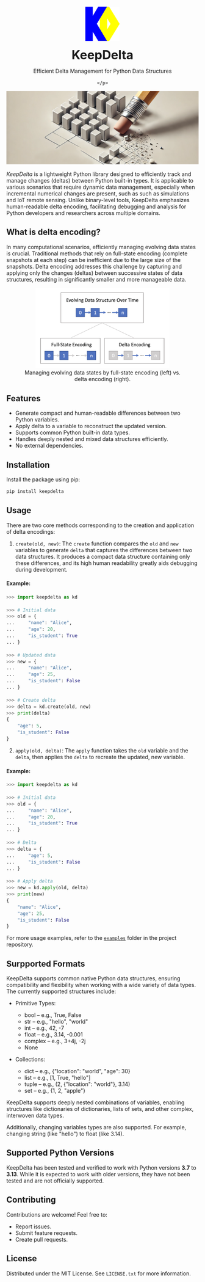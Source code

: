 <!-- PROJECT LOGO -->
<br />
<div align="center">
    <a href="https://github.com/aslan-ng/KeepDelta">
        <img src="assets/logo.png" alt="Logo" width="90" height="90">
    </a>
    <p><strong><span style="font-size: 32px;">
        KeepDelta
    </span></strong></p>
    <p align="center">
        Efficient Delta Management for Python Data Structures
        <br />
        
    </p>
</div>

![Header](assets/header.png)

*KeepDelta* is a lightweight Python library designed to efficiently track and manage changes (deltas) between Python built-in types. It is applicable to various scenarios  that require dynamic data management, especially when incremental numerical changes are present, such as such as simulations and IoT remote sensing. Unlike binary-level tools, KeepDelta emphasizes human-readable delta encoding, facilitating debugging and analysis for Python developers and researchers across multiple domains.

## What is delta encoding?
In many computational scenarios, efficiently managing evolving data states is crucial. Traditional methods that rely on full-state encoding (complete snapshots at each step) can be inefficient due to the large size of the snapshots. Delta encoding addresses this challenge by capturing and applying only the changes (deltas) between successive states of data structures, resulting in significantly smaller and more manageable data.

<div align="center">
    <figure>
    <img
        src="assets/delta_encoding.png"
        alt="Comparison between traditional data management method and delta encoding." width="350"
    >
    <figcaption>
        Managing evolving data states by full-state encoding (left) vs. delta encoding (right).
    </figcaption>
    </figure>
</div>

## Features
* Generate compact and human-readable differences between two Python variables.
* Apply delta to a variable to reconstruct the updated version.
* Supports common Python built-in data types.
* Handles deeply nested and mixed data structures efficiently.
* No external dependencies.

## Installation
Install the package using pip:
```sh
pip install keepdelta
```

## Usage
There are two core methods corresponding to the creation and application of delta encodings:

1. `create(old, new)`:
The `create` function compares the `old` and `new` variables to generate `delta` that captures the differences between two data structures. It produces a compact data structure containing only these differences, and its high human readability greatly aids debugging during development.
#### Example:
```python
>>> import keepdelta as kd

>>> # Initial data
>>> old = {
...     "name": "Alice",
...     "age": 20,
...     "is_student": True
... }

>>> # Updated data
>>> new = {
...     "name": "Alice",
...     "age": 25,
...     "is_student": False
... }

>>> # Create delta
>>> delta = kd.create(old, new)
>>> print(delta)
{
    "age": 5,
    "is_student": False
}
```

2. `apply(old, delta)`:
The `apply` function takes the `old` variable and the `delta`, then applies the `delta` to recreate the updated, new variable.
#### Example:
```python
>>> import keepdelta as kd

>>> # Initial data
>>> old = {
...     "name": "Alice",
...     "age": 20,
...     "is_student": True
... }

>>> # Delta
>>> delta = {
...     "age": 5,
...     "is_student": False
... }

>>> # Apply delta
>>> new = kd.apply(old, delta)
>>> print(new)
{
    "name": "Alice",
    "age": 25,
    "is_student": False
}
```
For more usage examples, refer to the [`examples`](https://github.com/aslan-ng/KeepDelta/tree/main/examples) folder in the project repository.

## Surpported Formats
KeepDelta supports common native Python data structures, ensuring compatibility and flexibility when working with a wide variety of data types. The currently supported structures include:

* Primitive Types:
	* bool – e.g., True, False
    * str – e.g., "hello", "world"
	* int – e.g., 42, -7
	* float – e.g., 3.14, -0.001
	* complex – e.g., 3+4j, -2j
    * None

* Collections:
    * dict – e.g., {"location": "world", "age": 30}
    * list – e.g., [1, True, "hello"]
    * tuple – e.g., (2, {"location": "world"}, 3.14)
    * set – e.g., {1, 2, "apple"}

KeepDelta supports deeply nested combinations of variables, enabling structures like dictionaries of dictionaries, lists of sets, and other complex, interwoven data types.

Additionally, changing variables types are also supported. For example, changing string (like "hello") to float (like 3.14).

## Supported Python Versions
KeepDelta has been tested and verified to work with Python versions **3.7** to **3.13**. While it is expected to work with older versions, they have not been tested and are not officially supported.

## Contributing
Contributions are welcome! Feel free to:
* Report issues.
* Submit feature requests.
* Create pull requests.

## License
Distributed under the MIT License. See `LICENSE.txt` for more information.